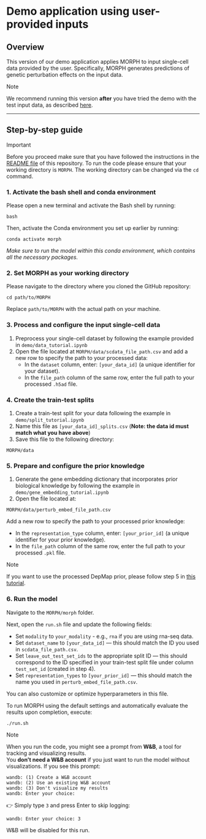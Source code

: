 # Demo application using user-provided inputs

## Overview

This version of our demo application applies MORPH to input single-cell data provided by the user. Specifically, MORPH generates predictions of genetic perturbation effects on the input data.

> [!NOTE]
> We recommend running this version **after** you have tried the demo with the test input data, as described [here](test_demo.md).

---

## Step-by-step guide

> [!IMPORTANT]
> Before you proceed make sure that you have followed the instructions in the [README file](README.md) of this repository.
> To run the code please ensure that your working directory is ``MORPH``. The working directory can be changed via the ``cd`` command.

### 1. Activate the bash shell and conda environment
Please open a new terminal and activate the Bash shell by running:
```
bash
```

Then, activate the Conda environment you set up earlier by running:
```
conda activate morph
```

*Make sure to run the model within this conda environment, which contains all the necessary packages.*

### 2. Set MORPH as your working directory
Please navigate to the directory where you cloned the GitHub repository:
```
cd path/to/MORPH
```
Replace `path/to/MORPH` with the actual path on your machine.

### 3. Process and configure the input single-cell data
1. Preprocess your single-cell dataset by following the example provided in `demo/data_tutorial.ipynb`
2. Open the file located at `MORPH/data/scdata_file_path.csv` and add a new row to specify the path to your processed data:
    - In the `dataset` column, enter: `[your_data_id]` (a unique identifier for your dataset).
    - In the `file_path` column of the same row, enter the full path to your processed `.h5ad` file.

### 4. Create the train-test splits
1. Create a train-test split for your data following the example in `demo/split_tutorial.ipynb` 
2. Name this file as `[your_data_id]_splits.csv` (**Note: the data id must match what you have above**)
3. Save this file to the following directory:
```
MORPH/data
```

### 5. Prepare and configure the prior knowledge
1. Generate the gene embedding dictionary that incorporates prior biological knowledge by following the example in `demo/gene_embedding_tutorial.ipynb`
2. Open the file located at:
```
MORPH/data/perturb_embed_file_path.csv
```
Add a new row to specify the path to your processed prior knowledge:
- In the `representation_type` column, enter: `[your_prior_id]` (a unique identifier for your prior knowledge).
- In the `file_path` column of the same row, enter the full path to your processed `.pkl` file.

> [!NOTE]
> If you want to use the processed DepMap prior, please follow step 5 in [this tutorial](test_demo.md). 

### 6. Run the model
Navigate to the `MORPH/morph` folder. 

Next, open the `run.sh` file and update the following fields:
- Set `modality` to `your_modality` - e.g., `rna` if you are using rna-seq data.
- Set `dataset_name` to `[your_data_id]` — this should match the ID you used in `scdata_file_path.csv`.
- Set `leave_out_test_set_ids` to the appropriate split ID — this should correspond to the ID specified in your train-test split file under column `test_set_id` (created in step 4).
- Set `representation_types` to `[your_prior_id]` — this should match the name you used in `perturb_embed_file_path.csv`.

You can also customize or optimize hyperparameters in this file.

To run MORPH using the default settings and automatically evaluate the results upon completion, execute:
```
./run.sh
```

> [!NOTE]
> When you run the code, you might see a prompt from **W&B**, a tool for tracking and visualizing results.  
You **don’t need a W&B account** if you just want to run the model without visualizations.
> If you see this prompt:
> ```
> wandb: (1) Create a W&B account
> wandb: (2) Use an existing W&B account
> wandb: (3) Don't visualize my results
> wandb: Enter your choice:
> ```
> 👉 Simply type `3` and press Enter to skip logging:
> ```
> wandb: Enter your choice: 3
> ```
> W&B will be disabled for this run.